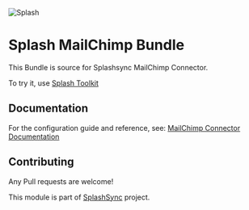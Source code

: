 ![Splash](http://www.splashsync.com/bundles/theme/img/splash-logo.png)

# Splash MailChimp Bundle

This Bundle is source for Splashsync MailChimp Connector.

To try it, use [Splash Toolkit](https://github.com/SplashSync/Toolkit)

## Documentation

For the configuration guide and reference, see: [MailChimp Connector Documentation](https://splashsync.gitlab.io/MailChimp-Bundle/)

## Contributing

Any Pull requests are welcome! 

This module is part of [SplashSync](https://www.splashsync.com) project.